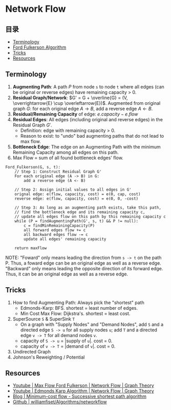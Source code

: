 # Network Flow

## 目录
- [Terminology](#terminology)
- [Ford Fulkerson Algorithm](#ford-fulkerson)
- [Tricks](#tricks)
- [Resources](#resources)

## Terminology
1. **Augmenting Path**: A path $P$ from node `s` to node `t` where all edges (can be original or reverse edges) have remaining capacity > 0.
2. **Residual Graph/Network**: $G' = G + \overline{G} = (V, \overrightarrow{E} \cup \overleftarrow{E})$. Augmented from original graph $G$: for each original edge $A \rightarrow B$, add a reverse edge $A \leftarrow B$.
3. **Residual/Remaining Capacity** of edge: $e.capacity - e.flow$ 
4. **Residual Edges**: All edges (including original and reverse edges) in the Residual Graph $G'$.
    - Definition: edge with remaining capacity > 0.
    - Reason to exist: to "undo" bad augmenting paths that do not lead to max flow.
5. **Bottleneck Edge**: The edge on an Augmenting Path with the minimum Remaining Capacity among all edges on this path.
6. Max Flow = sum of all found bottleneck edges' flow.

```
Ford_Fulkerson(G, s, t):
    // Step 1: Construct Residual Graph G'
    For each original edge (A -> B) in G:
        add a reverse edge (A <- B)
    
    // Step 2: Assign initial values to all edges in G'
    orignal edge: e(flow, capacity, cost) = e(0, cap, cost)
    reverse edge: e(flow, capacity, cost) = e(0, 0, -cost)

    // Step 3: As long as an augmenting path exists, take this path, 
    // find the bottleneck edge and its remaining capacity c, 
    // update all edges flow on this path by this remaining capacity c
    while (P = findAugmentingPath(G', s, t) && P != null):
        c = findMinRemainingCapacity(P)
        all forward edges flow += c
        all backward edges flow -= c
        update all edges' remaining capacity

    return maxFlow
```

NOTE: "Foward" only means leading the direction from `s -> t` on the path P. Thus, a foward edge can be an original edge as well as a reverse edge. "Backward" only means leading the opposite direction of its forward edge. Thus, it can be an original edge as well as a reverse edge.

## Tricks
1. How to find Augmenting Path: Always pick the "shortest" path
    - Edmonds-Karp: BFS. shortest = least number of edges.
    - Min Cost Max Flow: Dijkstra's. shortest = least cost.
2. SuperSource `S` & SuperSink `T`
    - On a graph with "Supply Nodes" and "Demand Nodes", add `S` and a directed edge `S -> u` for all supply nodes `u`; add `T` and a directed edge `v -> T` for all demand nodes `v`.
    - capacity of `S -> u` = |supply of `u`|. cost = 0.
    - capacity of `v -> T` = |demand of `v`|. cost = 0.
3. Undirected Graph
4. Johnson's Reweighting / Potential

## Resources
- [Youtube | Max Flow Ford Fulkerson | Network Flow | Graph Theory](https://www.youtube.com/watch?v=LdOnanfc5TM&ab_channel=WilliamFiset)
- [Youtube | Edmonds Karp Algorithm | Network Flow | Graph Theory](https://www.youtube.com/watch?v=RppuJYwlcI8&ab_channel=WilliamFiset)
- [Blog | Minimum-cost flow - Successive shortest path algorithm](https://cp-algorithms.com/graph/min_cost_flow.html)
- [Github | williamfiset/Algorithms/networkflow](https://github.com/williamfiset/Algorithms/tree/master/src/main/java/com/williamfiset/algorithms/graphtheory/networkflow)